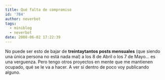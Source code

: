 ```yaml
---
title: Qué falta de compromiso
id: '784'
author: neverbot
tags:
  - miniblog
  - neverbot
date: 2008-06-02 17:22:39
---
```


No puede ser esto de bajar de **treintaytantos posts mensuales** (que siendo una única persona no está nada mal) a los 8 de Abril o los 7 de Mayo... es una verguenza. Pero tengo otros proyectos en mente que me mantienen ocupado, qué se le va a hacer. A ver si dentro de poco voy publicando alguno.
